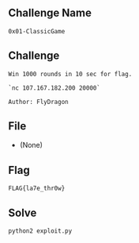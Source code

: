 ## Challenge Name
```
0x01-ClassicGame
```
## Challenge
```
Win 1000 rounds in 10 sec for flag.  

`nc 107.167.182.200 20000`  

Author: FlyDragon
```
## File
- (None)
## Flag
```
FLAG{la7e_thr0w}
```
## Solve
```
python2 exploit.py
```
